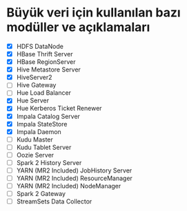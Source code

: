 # Büyük veri için kullanılan bazı modüller ve açıklamaları
- [x] HDFS DataNode
- [x] HBase Thrift Server
- [x] HBase RegionServer
- [x] Hive Metastore Server
- [x] HiveServer2
- [ ] Hive Gateway
- [ ] Hue Load Balancer
- [x] Hue Server
- [x] Hue Kerberos Ticket Renewer
- [x] Impala Catalog Server
- [x] Impala StateStore
- [x] Impala Daemon
- [ ] Kudu Master
- [ ] Kudu Tablet Server
- [ ] Oozie Server
- [ ] Spark 2 History Server
- [ ] YARN (MR2 Included) JobHistory Server
- [ ] YARN (MR2 Included) ResourceManager
- [ ] YARN (MR2 Included) NodeManager
- [ ] Spark 2 Gateway
- [ ] StreamSets Data Collector
